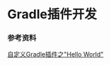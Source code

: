 # Gradle插件开发

### 参考资料
[自定义Gradle插件之"Hello World"](http://blog.csdn.net/ihrthk/article/details/47907277)